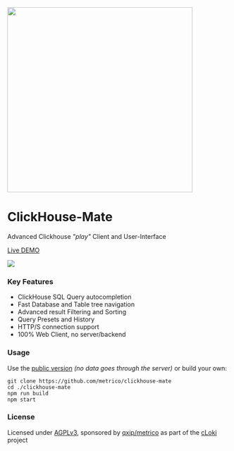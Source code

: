 <img src="https://user-images.githubusercontent.com/1423657/162776419-0330af12-7857-40c0-b660-254f8837a910.png" width=420 />

# ClickHouse-Mate
Advanced Clickhouse _"play"_ Client and User-Interface

[Live DEMO](https://metrico.github.io/clickhouse-mate/)


<a href="https://metrico.github.io/clickhouse-mate" target="_blank">
<img src="https://user-images.githubusercontent.com/1423657/169644456-41be26b6-3d9f-4965-9203-3069a01f20c4.png" />
</a>

### Key Features

- ClickHouse SQL Query autocompletion
- Fast Database and Table tree navigation
- Advanced result Filtering and Sorting
- Query Presets and History
- HTTP/S connection support
- 100% Web Client, no server/backend

### Usage

Use the [public version](https://metrico.github.io/clickhouse-mate/) _(no data goes through the server)_ or build your own:

```
git clone https://github.com/metrico/clickhouse-mate
cd ./clickhouse-mate
npm run build
npm start
```



### License
Licensed under [AGPLv3](LICENSE), sponsored by [qxip/metrico](https://metrico.in) as part of the [cLoki](https://cloki.org) project
